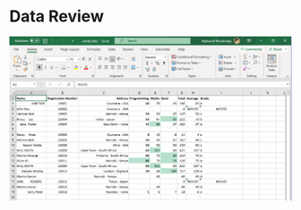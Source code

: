 # Data Review
![](https://github.com/Nwiradiradja/DataCleaning-Excel/blob/main/Data_Review/DataReview1.png?raw=true)
